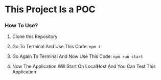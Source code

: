 # This Project Is a POC

### How To Use?

1. Clone this Repository

2. Go To Terminal And Use This Code: `npm i`

3. Go Again To Terminal And Now Use This Code: `npm run start`

4. Now The Application Will Start On LocalHost And You Can Test This Application 
